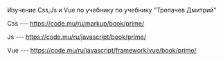 Изучение Css,Js и Vue по учебнику по учебнику "Трепачев Дмитрий"

Css --- https://code.mu/ru/markup/book/prime/

Js --- https://code.mu/ru/javascript/book/prime/

Vue --- https://code.mu/ru/javascript/framework/vue/book/prime/
